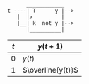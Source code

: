 ```
      ____________
t ----| T      y |-->
   |  |>         |
   |__| k  not y |-->
      |__________|
```

| $t$ | $y(t+1)$          |
| --- | ----------------- |
| 0   | $y(t)$            |
| 1   | $\overline{y(t)}$ |
